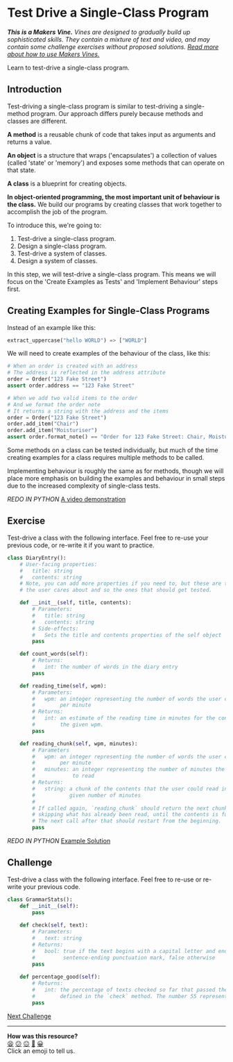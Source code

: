 # Test Drive a Single-Class Program

_**This is a Makers Vine.** Vines are designed to gradually build up
sophisticated skills. They contain a mixture of text and video, and may contain
some challenge exercises without proposed solutions. [Read more about how to use
Makers
Vines.](https://github.com/makersacademy/course/blob/main/labels/vines.md)_

Learn to test-drive a single-class program.

## Introduction

Test-driving a single-class program is similar to test-driving a single-method
program. Our approach differs purely because methods and classes are different.

**A method** is a reusable chunk of code that takes input as arguments and
returns a value.

**An object** is a structure that wraps ('encapsulates') a collection of values
(called 'state' or 'memory') and exposes some methods that can operate on that
state.

**A class** is a blueprint for creating objects.

**In object-oriented programming, the most important unit of behaviour is the
class.** We build our programs by creating classes that work together to
accomplish the job of the program.

To introduce this, we're going to:

1. Test-drive a single-class program.
2. Design a single-class program.
3. Test-drive a system of classes.
4. Design a system of classes.

In this step, we will test-drive a single-class program. This means we will
focus on the 'Create Examples as Tests' and 'Implement Behaviour' steps first.

## Creating Examples for Single-Class Programs

Instead of an example like this:

```python
extract_uppercase("hello WORLD") => ["WORLD"]
```

We will need to create examples of the behaviour of the class, like this:

```python
# When an order is created with an address
# The address is reflected in the address attribute
order = Order("123 Fake Street")
assert order.address == "123 Fake Street"

# When we add two valid items to the order
# And we format the order note
# It returns a string with the address and the items
order = Order("123 Fake Street")
order.add_item("Chair")
order.add_item("Moisturiser")
assert order.format_note() == "Order for 123 Fake Street: Chair, Moisturiser"
```

Some methods on a class can be tested individually, but much of the time
creating examples for a class requires multiple methods to be called.

Implementing behaviour is roughly the same as for methods, though we will place
more emphasis on building the examples and behaviour in small steps due to the
increased complexity of single-class tests.

*REDO IN PYTHON* [A video demonstration](https://www.youtube.com/watch?v=sRAtinfld-w&t=0s)

## Exercise

Test-drive a class with the following interface. Feel free to re-use your
previous code, or re-write it if you want to practice.

```python
class DiaryEntry():
    # User-facing properties:
    #   title: string
    #   contents: string
    # Note, you can add more properties if you need to, but these are the ones
    # the user cares about and so the ones that should get tested.

    def __init__(self, title, contents):
        # Parameters:
        #   title: string
        #   contents: string
        # Side-effects:
        #   Sets the title and contents properties of the self object
        pass

    def count_words(self):
        # Returns:
        #   int: the number of words in the diary entry
        pass

    def reading_time(self, wpm):
        # Parameters:
        #   wpm: an integer representing the number of words the user can read 
        #        per minute
        # Returns:
        #   int: an estimate of the reading time in minutes for the contents at
        #        the given wpm.
        pass

    def reading_chunk(self, wpm, minutes):
        # Parameters
        #   wpm: an integer representing the number of words the user can read
        #        per minute
        #   minutes: an integer representing the number of minutes the user has
        #            to read
        # Returns:
        #   string: a chunk of the contents that the user could read in the
        #           given number of minutes
        #
        # If called again, `reading_chunk` should return the next chunk,
        # skipping what has already been read, until the contents is fully read.
        # The next call after that should restart from the beginning.
        pass
```

*REDO IN PYTHON* [Example Solution](https://www.youtube.com/watch?v=sRAtinfld-w&t=820s)

## Challenge

Test-drive a class with the following interface. Feel free to re-use or re-write
your previous code.

```python
class GrammarStats():
    def __init__(self):
        pass
  
    def check(self, text):
        # Parameters:
        #   text: string
        # Returns:
        #   bool: true if the text begins with a capital letter and ends with a
        #         sentence-ending punctuation mark, false otherwise
        pass
  
    def percentage_good(self):
        # Returns:
        #   int: the percentage of texts checked so far that passed the check
        #        defined in the `check` method. The number 55 represents 55%.
        pass
```


[Next Challenge](06_design_a_class.md)

<!-- BEGIN GENERATED SECTION DO NOT EDIT -->

---

**How was this resource?**  
[😫](https://airtable.com/shrUJ3t7KLMqVRFKR?prefill_Repository=makersacademy%2Fgolden-square-in-python&prefill_File=challenges%2F05_test_drive_a_class.md&prefill_Sentiment=😫) [😕](https://airtable.com/shrUJ3t7KLMqVRFKR?prefill_Repository=makersacademy%2Fgolden-square-in-python&prefill_File=challenges%2F05_test_drive_a_class.md&prefill_Sentiment=😕) [😐](https://airtable.com/shrUJ3t7KLMqVRFKR?prefill_Repository=makersacademy%2Fgolden-square-in-python&prefill_File=challenges%2F05_test_drive_a_class.md&prefill_Sentiment=😐) [🙂](https://airtable.com/shrUJ3t7KLMqVRFKR?prefill_Repository=makersacademy%2Fgolden-square-in-python&prefill_File=challenges%2F05_test_drive_a_class.md&prefill_Sentiment=🙂) [😀](https://airtable.com/shrUJ3t7KLMqVRFKR?prefill_Repository=makersacademy%2Fgolden-square-in-python&prefill_File=challenges%2F05_test_drive_a_class.md&prefill_Sentiment=😀)  
Click an emoji to tell us.

<!-- END GENERATED SECTION DO NOT EDIT -->
